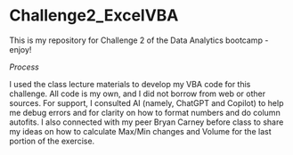 # Challenge2_ExcelVBA
This is my repository for Challenge 2 of the Data Analytics bootcamp - enjoy!

*Process*

  I used the class lecture materials to develop my VBA code for this challenge. All code is my own, and I did not borrow from web or other sources.
  For support, I consulted AI (namely, ChatGPT and Copilot) to help me debug errors and for clarity on how to format numbers and do column autofits.
  I also connected with my peer Bryan Carney before class to share my ideas on how to calculate Max/Min changes and Volume for the last portion of the exercise.
  

